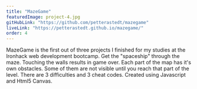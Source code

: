 ```yaml
---
title: "MazeGame"
featuredImage: project-4.jpg
gitHubLink: "https://github.com/petterastedt/mazegame"
liveLink: "https://petterastedt.github.io/mazegame/"
order: 4
---
```


MazeGame is the first out of three projects I finished for my studies at the Ironhack web development bootcamp. Get the "spaceship" through the maze. Touching the walls results in game over. Each part of the map has it's own obstacles. Some of them are not visible until you reach that part of the level. There are 3 difficulties and 3 cheat codes. Created using Javascript and Html5 Canvas.